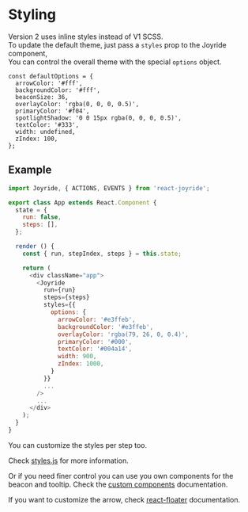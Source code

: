 # Styling

Version 2 uses inline styles instead of V1 SCSS.  
To update the default theme, just pass a `styles` prop to the Joyride component,  
You can control the overall theme with the special `options` object.

```text
const defaultOptions = {
  arrowColor: '#fff',
  backgroundColor: '#fff',
  beaconSize: 36,
  overlayColor: 'rgba(0, 0, 0, 0.5)',
  primaryColor: '#f04',
  spotlightShadow: '0 0 15px rgba(0, 0, 0, 0.5)',
  textColor: '#333',
  width: undefined,
  zIndex: 100,
};
```

## Example

```javascript
import Joyride, { ACTIONS, EVENTS } from 'react-joyride';

export class App extends React.Component {
  state = {
    run: false,
    steps: [],
  };

  render () {
    const { run, stepIndex, steps } = this.state;

    return (
      <div className="app">
        <Joyride
          run={run}
          steps={steps}
          styles={{
            options: {
              arrowColor: '#e3ffeb',
              backgroundColor: '#e3ffeb',
              overlayColor: 'rgba(79, 26, 0, 0.4)',
              primaryColor: '#000',
              textColor: '#004a14',
              width: 900,
              zIndex: 1000,
            }
          }}
          ...
        />
        ...
      </div>
    );
  }
}
```

You can customize the styles per step too.

Check [styles.js](https://github.com/gilbarbara/react-joyride/blob/main/src/styles.ts) for more information.

Or if you need finer control you can use you own components for the beacon and tooltip. Check the [custom components](custom-components.md) documentation.

If you want to customize the arrow, check [react-floater](https://github.com/gilbarbara/react-floater) documentation.


